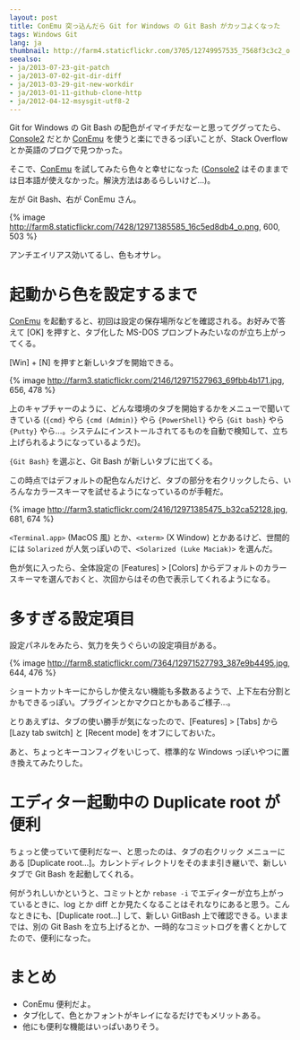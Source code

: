 ```yaml
---
layout: post
title: ConEmu 突っ込んだら Git for Windows の Git Bash がカッコよくなった
tags: Windows Git
lang: ja
thumbnail: http://farm4.staticflickr.com/3705/12749957535_7568f3c3c2_o.png
seealso:
- ja/2013-07-23-git-patch
- ja/2013-07-02-git-dir-diff
- ja/2013-03-29-git-new-workdir
- ja/2013-01-11-github-clone-http
- ja/2012-04-12-msysgit-utf8-2
---
```

Git for Windows の Git Bash の配色がイマイチだなーと思ってググってたら、[Console2] だとか [ConEmu] を使うと楽にできるっぽいことが、Stack Overflow とか英語のブログで見つかった。

そこで、[ConEmu] を試してみたら色々と幸せになった ([Console2] はそのままでは日本語が使えなかった。解決方法はあるらしいけど…)。

左が Git Bash、右が ConEmu さん。

{% image http://farm8.staticflickr.com/7428/12971385585_16c5ed8db4_o.png, 600, 503 %}

アンチエイリアス効いてるし、色もオサレ。


起動から色を設定するまで
========================

[ConEmu] を起動すると、初回は設定の保存場所などを確認される。お好みで答えて [OK] を押すと、タブ化した MS-DOS プロンプトみたいなのが立ち上がってくる。

[Win] + [N] を押すと新しいタブを開始できる。

{% image http://farm3.staticflickr.com/2146/12971527963_69fbb4b171.jpg, 656, 478 %}

上のキャプチャーのように、どんな環境のタブを開始するかをメニューで聞いてきている (`{cmd}` やら `{cmd (Admin)}` やら `{PowerShell}` やら `{Git bash}` やら `{Putty}` やら…。システムにインストールされてるものを自動で検知して、立ち上げられるようになっているようだ)。

`{Git Bash}` を選ぶと、Git Bash が新しいタブに出てくる。

この時点ではデフォルトの配色なんだけど、タブの部分を右クリックしたら、いろんなカラースキーマを試せるようになっているのが手軽だ。

{% image http://farm3.staticflickr.com/2416/12971385475_b32ca52128.jpg, 681, 674 %}

`<Terminal.app>` (MacOS 風) とか、`<xterm>` (X Window) とかあるけど、世間的には `Solarized` が人気っぽいので、`<Solarized (Luke Maciak)>` を選んだ。

色が気に入ったら、全体設定の [Features] > [Colors] からデフォルトのカラースキーマを選んでおくと、次回からはその色で表示してくれるようになる。


多すぎる設定項目
================

設定パネルをみたら、気力を失うぐらいの設定項目がある。

{% image http://farm8.staticflickr.com/7364/12971527793_387e9b4495.jpg, 644, 476 %}

ショートカットキーにからしか使えない機能も多数あるようで、上下左右分割とかもできるっぽい。プラグインとかマクロとかもあるご様子…。

とりあえずは、タブの使い勝手が気になったので、[Features] > [Tabs] から [Lazy tab switch] と [Recent mode] をオフにしておいた。

あと、ちょっとキーコンフィグをいじって、標準的な Windows っぽいやつに置き換えてみたりした。


エディター起動中の Duplicate root が便利
========================================

ちょっと使っていて便利だなー、と思ったのは、タブの右クリック メニューにある [Duplicate root...]。カレントディレクトリをそのまま引き継いで、新しいタブで Git Bash を起動してくれる。

何がうれしいかというと、コミットとか `rebase -i` でエディターが立ち上がっているときに、log とか diff とか見たくなることはそれなりにあると思う。こんなときにも、[Duplicate root...] して、新しい GitBash 上で確認できる。いままでは、別の Git Bash を立ち上げるとか、一時的なコミットログを書くとかしてたので、便利になった。


まとめ
======

* ConEmu 便利だよ。
* タブ化して、色とかフォントがキレイになるだけでもメリットある。
* 他にも便利な機能はいっぱいありそう。


[Console2]: http://sourceforge.net/projects/console/
[ConEmu]: https://code.google.com/p/conemu-maximus5/